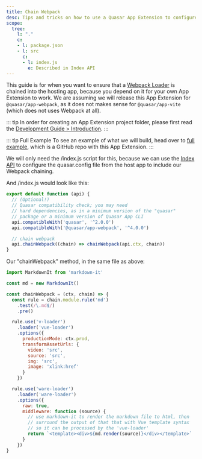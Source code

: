 ```yaml
---
title: Chain Webpack
desc: Tips and tricks on how to use a Quasar App Extension to configure the host app to use a Webpack loader.
scope:
  tree:
    l: "."
    c:
    - l: package.json
    - l: src
      c:
      - l: index.js
        e: Described in Index API
---
```


This guide is for when you want to ensure that a [Webpack Loader](https://webpack.js.org/loaders/) is chained into the hosting app, because you depend on it for your own App Extension to work.
We are assuming we will release this App Extension for `@quasar/app-webpack`, as it does not makes sense for `@quasar/app-vite` (which does not uses Webpack at all).

::: tip
In order for creating an App Extension project folder, please first read the [Development Guide > Introduction](/app-extensions/development-guide/introduction).
:::

::: tip Full Example
To see an example of what we will build, head over to [full example](https://github.com/quasarframework/app-extension-examples/tree/v2/chain-webpack), which is a GitHub repo with this App Extension.
:::

We will only need the /index.js script for this, because we can use the [Index API](/app-extensions/development-guide/index-api) to configure the quasar.config file from the host app to include our Webpack chaining.

<DocTree :def="scope.tree" />

And /index.js would look like this:

```js File: /index.js
export default function (api) {
  // (Optional!)
  // Quasar compatibility check; you may need
  // hard dependencies, as in a minimum version of the "quasar"
  // package or a minimum version of Quasar App CLI
  api.compatibleWith('quasar', '^2.0.0')
  api.compatibleWith('@quasar/app-webpack', '^4.0.0')

  // chain webpack
  api.chainWebpack((chain) => chainWebpack(api.ctx, chain))
}
```

Our "chainWebpack" method, in the same file as above:

```js File: /index.js
import MarkdownIt from 'markdown-it'

const md = new MarkdownIt()

const chainWebpack = (ctx, chain) => {
  const rule = chain.module.rule('md')
    .test(/\.md$/)
    .pre()

  rule.use('v-loader')
    .loader('vue-loader')
    .options({
      productionMode: ctx.prod,
      transformAssetUrls: {
        video: 'src',
        source: 'src',
        img: 'src',
        image: 'xlink:href'
      }
    })

  rule.use('ware-loader')
    .loader('ware-loader')
    .options({
      raw: true,
      middleware: function (source) {
        // use markdown-it to render the markdown file to html, then
        // surround the output of that that with Vue template syntax
        // so it can be processed by the 'vue-loader'
        return `<template><div>${md.render(source)}</div></template>`
      }
    })
}
```
